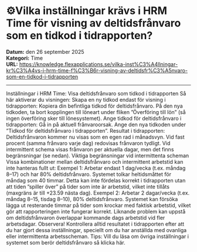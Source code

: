 # ⚙️Vilka inställningar krävs i HRM Time för visning av deltidsfrånvaro som en tidkod i tidrapporten?

**Datum:** den 26 september 2025  
**Kategori:** Time  
**URL:** https://knowledge.flexapplications.se/vilka-inst%C3%A4llningar-kr%C3%A4vs-i-hrm-time-f%C3%B6r-visning-av-deltidsfr%C3%A5nvaro-som-en-tidkod-i-tidrapporten

---

Inställningar i HRM Time: Visa deltidsfrånvaro som tidkod i tidrapporten
Så här aktiverar du visningen:
Skapa en ny tidkod endast för visning i tidrapporten:
Kopiera din befintliga tidkod för deltidsfrånvaro.
På den nya tidkoden, ta bort kopplingen till löneart under fliken ”Överföring till lön” (så ingen överföring sker till lönesystemet).
Ange tidkod för deltidsfrånvaro i tidrapporten:
Gå in på aktuell frånvaroorsak.
Ange den nya tidkoden under ”Tidkod för deltidsfrånvaro i tidrapporten”.
Resultat i tidrapporten:
Deltidsfrånvaron kommer nu visas som en egen rad i månadsvyn.
Vid fast procent (samma frånvaro varje dag) redovisas frånvaron tydligt.
Vid intermittent schema visas frånvaron per aktuella dagar, men det finns begränsningar (se nedan).
Viktiga begränsningar vid intermittenta scheman
Vissa kombinationer mellan deltidsfrånvaro och intermittent arbetstid kan inte hanteras fullt ut:
Exempel 1:
Arbetar endast 1 dag/vecka (t.ex. måndag 8–17) och har 80% deltidsfrånvaro.
Systemet tolkar heltidsmåttet för måndag som 40 timmar. Detta kan inte fördelas korrekt i tidrapporten utan att tiden ”spiller över” på tider som inte är arbetstid, vilket inte tillåts (maxgräns är till +23.59 nästa dag).
Exempel 2:
Arbetar 2 dagar/vecka (t.ex. måndag 8–15, tisdag 8–10), 80% deltidsfrånvaro.
Systemet kan försöka lägga ut resterande timmar på tider som krockar med faktisk arbetstid, vilket gör att rapporteringen inte fungerar korrekt.
Liknande problem kan uppstå om deltidsfrånvaron överlappar kommande dags arbetstid vid fler arbetsdagar.
Observera!
Kontrollera alltid resultatet i tidrapporten efter att du har gjort dessa inställningar, speciellt om du har anställda med ovanliga eller intermittenta arbetsscheman.
Tips:
Vill du läsa om övriga inställningar i systemet som berör
deltidsfrånvaro
så klicka här.
